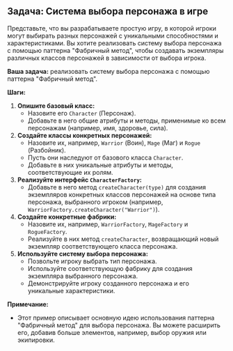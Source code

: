 ## Задача: Система выбора персонажа в игре

Представьте, что вы разрабатываете простую игру, в которой игроки могут выбирать разных персонажей с уникальными способностями и характеристиками. Вы хотите реализовать систему выбора персонажа с помощью паттерна "Фабричный метод", чтобы создавать экземпляры различных классов персонажей в зависимости от выбора игрока.

**Ваша задача:** реализовать систему выбора персонажа с помощью паттерна "Фабричный метод".

**Шаги:**

1. **Опишите базовый класс:**
    - Назовите его `Character` (Персонаж).
    - Добавьте в него общие атрибуты и методы, применимые ко всем персонажам (например, имя, здоровье, сила).
2. **Создайте классы конкретных персонажей:**
    - Назовите их, например, `Warrior` (Воин), `Mage` (Маг) и `Rogue` (Разбойник).
    - Пусть они наследуют от базового класса `Character`.
    - Добавьте в них уникальные атрибуты и методы, соответствующие их ролям.
3. **Реализуйте интерфейс `CharacterFactory`:**
    - Добавьте в него метод `createCharacter(type)` для создания экземпляров конкретных классов персонажей на основе типа персонажа, выбранного игроком (например, `WarriorFactory.createCharacter("Warrior")`).
4. **Создайте конкретные фабрики:**
    - Назовите их, например, `WarriorFactory`, `MageFactory` и `RogueFactory`.
    - Реализуйте в них метод `createCharacter`, возвращающий новый экземпляр соответствующего класса персонажа.
5. **Используйте систему выбора персонажа:**
    - Позвольте игроку выбрать тип персонажа.
    - Используйте соответствующую фабрику для создания экземпляра выбранного персонажа.
    - Демонстрируйте игроку созданного персонажа и его уникальные характеристики.

**Примечание:** 
- Этот пример описывает основную идею использования паттерна "Фабричный метод" для выбора персонажа. Вы можете расширить его, добавив больше элементов, например, выбор оружия или экипировки.

